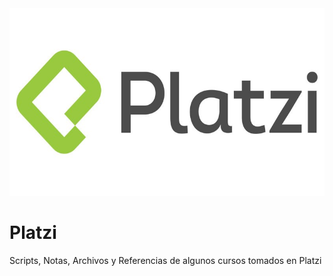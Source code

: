 <div align="center">
  <img width="600" height="300" src="platzi.jpg"></img>  
</div>

# Platzi
Scripts, Notas, Archivos y Referencias de algunos cursos tomados en Platzi

